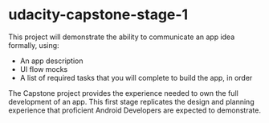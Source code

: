 # udacity-capstone-stage-1

This project will demonstrate the ability to communicate an app idea formally, using:

- An app description
- UI flow mocks
- A list of required tasks that you will complete to build the app, in order

The Capstone project provides the experience needed to own the full development of an app. 
This first stage replicates the design and planning experience that proficient Android Developers are expected to demonstrate.
